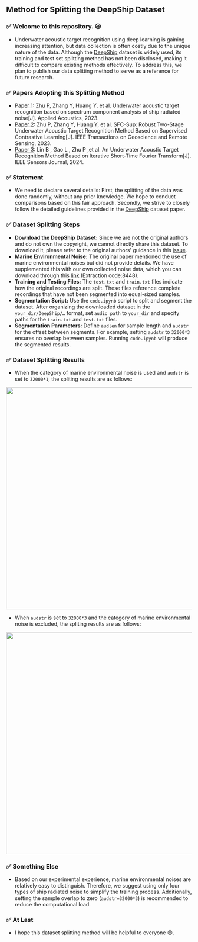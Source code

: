## Method for Splitting the DeepShip Dataset

### :white_check_mark: Welcome to this repository. :smiley:
- Underwater acoustic target recognition using deep learning is gaining increasing attention, but data collection is often costly due to the unique nature of the data. Although the [DeepShip](https://www.sciencedirect.com/science/article/pii/S0957417421007016) dataset is widely used, its training and test set splitting method has not been disclosed, making it difficult to compare existing methods effectively. To address this, we plan to publish our data splitting method to serve as a reference for future research.

### :white_check_mark: Papers Adopting this Splitting Method
- [Paper 1](https://www.sciencedirect.com/science/article/pii/S0003682X2300350X): Zhu P, Zhang Y, Huang Y, et al. Underwater acoustic target recognition based on spectrum component analysis of ship radiated noise[J]. Applied Acoustics, 2023.
- [Paper 2](https://ieeexplore.ieee.org/document/10305190): Zhu P, Zhang Y, Huang Y, et al. SFC-Sup: Robust Two-Stage Underwater Acoustic Target Recognition Method Based on Supervised Contrastive Learning[J]. IEEE Transactions on Geoscience and Remote Sensing, 2023.
- [Paper 3](https://ieeexplore.ieee.org/document/10599169): Lin B , Gao L , Zhu P ,et al. An Underwater Acoustic Target Recognition Method Based on Iterative Short-Time Fourier Transform[J]. IEEE Sensors Journal, 2024.

###  :white_check_mark: Statement
- We need to declare several details: First, the splitting of the data was done randomly, without any prior knowledge. We hope to conduct comparisons based on this fair approach. Secondly, we strive to closely follow the detailed guidelines provided in the [DeepShip](https://www.sciencedirect.com/science/article/pii/S0957417421007016) dataset paper.

### :white_check_mark: Dataset Splitting Steps
- **Download the DeepShip Dataset:**
  Since we are not the original authors and do not own the copyright, we cannot directly share this dataset. To download it, please refer to the original authors' guidance in this [issue](https://github.com/irfankamboh/DeepShip/issues/1#issuecomment-1378942555).
- **Marine Environmental Noise:** The original paper mentioned the use of marine environmental noises but did not provide details. We have supplemented this with our own collected noise data, which you can download through this [link](https://pan.baidu.com/s/1KlMZC8zxI7fgMPSSJnt30A) (Extraction code:8448).
- **Training and Testing Files:** The `test.txt` and `train.txt` files indicate how the original recordings are split. These files reference complete recordings that have not been segmented into equal-sized samples.
- **Segmentation Script:** Use the `code.ipynb` script to split and segment the dataset. After organizing the downloaded dataset in the `your_dir/DeepShip/…` format, set `audio_path` to `your_dir` and specify paths for the `train.txt` and `test.txt` files.
- **Segmentation Parameters:** Define `audlen` for sample length and `audstr` for the offset between segments. For example, setting `audstr` to `32000*3` ensures no overlap between samples. Running `code.ipynb` will produce the segmented results.

###  :white_check_mark: Dataset Splitting Results
- When the category of marine environmental noise is used and `audstr` is set to `32000*1`, the spliting results are as follows:
<div align=center>
  <img src="https://github.com/ZhuPengsen/Method-for-Splitting-the-DeepShip-Dataset/blob/main/statisstics1.png" width="600px">
</div>

- When `audstr` is set to `32000*3` and the category of marine environmental noise is excluded, the spliting results are as follows:
<div align=center>
  <img src="https://github.com/ZhuPengsen/Method-for-Splitting-the-DeepShip-Dataset/blob/main/statisstics2.png" width="600px">
</div>

###  :white_check_mark: Something Else
- Based on our experimental experience, marine environmental noises are relatively easy to distinguish. Therefore, we suggest using only four types of ship radiated noise to simplify the training process. Additionally, setting the sample overlap to zero (`audstr=32000*3`) is recommended to reduce the computational load.

###  :white_check_mark: At Last
- I hope this dataset splitting method will be helpful to everyone :smiley:.
